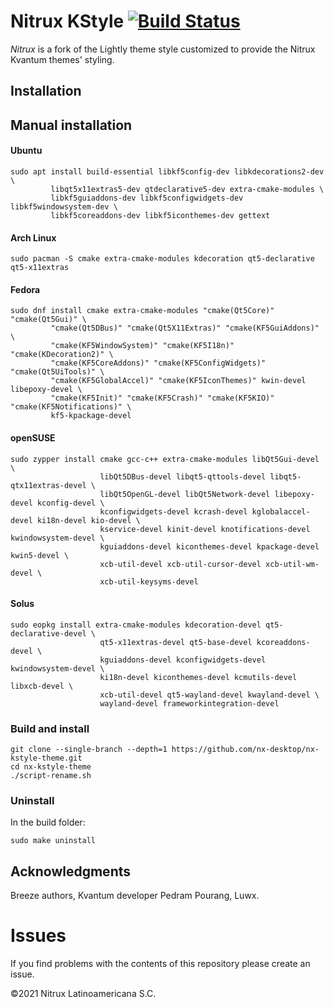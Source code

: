 # Nitrux KStyle [![Build Status](https://travis-ci.org/nx-desktop/nx-kstyle-theme.svg?branch=master)](https://travis-ci.org/nx-desktop/nx-kstyle-theme)

*Nitrux* is a fork of the Lightly theme style customized to provide the Nitrux Kvantum themes' styling. 

## Installation

## Manual installation

#### Ubuntu
```
sudo apt install build-essential libkf5config-dev libkdecorations2-dev \
         libqt5x11extras5-dev qtdeclarative5-dev extra-cmake-modules \
         libkf5guiaddons-dev libkf5configwidgets-dev libkf5windowsystem-dev \
         libkf5coreaddons-dev libkf5iconthemes-dev gettext
```

#### Arch Linux
```
sudo pacman -S cmake extra-cmake-modules kdecoration qt5-declarative qt5-x11extras
```

#### Fedora
```
sudo dnf install cmake extra-cmake-modules "cmake(Qt5Core)" "cmake(Qt5Gui)" \
         "cmake(Qt5DBus)" "cmake(Qt5X11Extras)" "cmake(KF5GuiAddons)" \
         "cmake(KF5WindowSystem)" "cmake(KF5I18n)" "cmake(KDecoration2)" \
         "cmake(KF5CoreAddons)" "cmake(KF5ConfigWidgets)" "cmake(Qt5UiTools)" \
         "cmake(KF5GlobalAccel)" "cmake(KF5IconThemes)" kwin-devel libepoxy-devel \
         "cmake(KF5Init)" "cmake(KF5Crash)" "cmake(KF5KIO)" "cmake(KF5Notifications)" \
         kf5-kpackage-devel
```

#### openSUSE
```
sudo zypper install cmake gcc-c++ extra-cmake-modules libQt5Gui-devel \
                    libQt5DBus-devel libqt5-qttools-devel libqt5-qtx11extras-devel \
                    libQt5OpenGL-devel libQt5Network-devel libepoxy-devel kconfig-devel \
                    kconfigwidgets-devel kcrash-devel kglobalaccel-devel ki18n-devel kio-devel \
                    kservice-devel kinit-devel knotifications-devel kwindowsystem-devel \
                    kguiaddons-devel kiconthemes-devel kpackage-devel kwin5-devel \
                    xcb-util-devel xcb-util-cursor-devel xcb-util-wm-devel \
                    xcb-util-keysyms-devel
```

#### Solus
```
sudo eopkg install extra-cmake-modules kdecoration-devel qt5-declarative-devel \
                    qt5-x11extras-devel qt5-base-devel kcoreaddons-devel \
                    kguiaddons-devel kconfigwidgets-devel kwindowsystem-devel \
                    ki18n-devel kiconthemes-devel kcmutils-devel libxcb-devel \
                    xcb-util-devel qt5-wayland-devel kwayland-devel \
                    wayland-devel frameworkintegration-devel
```


### Build and install
```
git clone --single-branch --depth=1 https://github.com/nx-desktop/nx-kstyle-theme.git
cd nx-kstyle-theme
./script-rename.sh
```

### Uninstall
In the build folder:
```
sudo make uninstall
```

## Acknowledgments
Breeze authors, Kvantum developer Pedram Pourang, Luwx.


# Issues
If you find problems with the contents of this repository please create an issue.

©2021 Nitrux Latinoamericana S.C.

